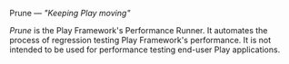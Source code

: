 Prune — *"Keeping Play moving"*

*Prune* is the Play Framework's Performance Runner. It automates the process of regression testing Play Framework's performance. It is not intended to be used for performance testing end-user Play applications.